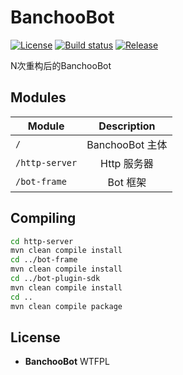 # BanchooBot
[![License](https://img.shields.io/badge/license-WTFPL-blue.svg)](https://raw.githubusercontent.com/1004121460/BanchooBot/master/LICENSE) [![Build status](https://ci.appveyor.com/api/projects/status/3drtvuj5mphatnuh?svg=true)](https://ci.appveyor.com/project/1004121460/banchoobot) [![Release](https://img.shields.io/github/release/1004121460/BanchooBot/all.svg)](https://github.com/1004121460/BanchooBot/releases)

N次重构后的BanchooBot

## Modules

| Module         | Description        |
| -              | :-:                |
| `/`            | BanchooBot 主体     |
| `/http-server` | Http 服务器         |
| `/bot-frame`   | Bot 框架            |

## Compiling
```bash
cd http-server
mvn clean compile install
cd ../bot-frame
mvn clean compile install
cd ../bot-plugin-sdk
mvn clean compile install
cd ..
mvn clean compile package
```

## License
- __BanchooBot__ WTFPL
